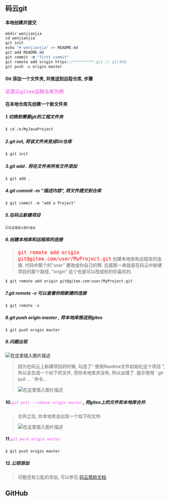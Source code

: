## 码云git

#### 本地创建并提交

```java
mkdir wenjianjia
cd wenjianjia
git init
echo "# wenjianjia" >> README.md
git add README.md
git commit -m "first commit"
git remote add origin https://*********.git // git地址
git push -u origin master
```

#### Git 添加一个文件夹, 并推送到远程仓库, 步骤

<font size=4.5 color="violet">**`这里以gitee远程仓库为例`**</font>

#### 在本地仓库先创建一个新文件夹

##### 1.切换到需要git的工程文件夹

```java
$ cd /e/MyJavaProject 
```

##### 2.git init, 将该文件夹变成Git仓库

```java
$ git init
```

##### 3.git add . 将在文件夹所有文件添加

```
$ git add .
```

##### 4.git commit -m “描述内容”, 将文件提交到仓库

```
$ git commit -m "add a Project"
```

##### 5.在码云新建项目

<img src="D:/`Programme_tool/Typora/picture/watermark,type_ZmFuZ3poZW5naGVpdGk,shadow_10,text_aHR0cHM6Ly9ibG9nLmNzZG4ubmV0L01haWR1b3Vkbw==,size_16,color_FFFFFF,t_70.png" alt="在这里插入图片描述" style="zoom:67%;" />



##### 6.创建本地库和远程库的连接

> <font size=4 color="red">`git remote add origin git@gitee.com/user/MyProject.git`</font> 创建本地库和远程库的连接. 代码中那个的"user" 要改成你自己的啊. 后面那一串就是在码云中新建项目的那个路径, “origin” 这个也是可以改成别的你喜欢的.

```
$ git remote add origin git@gitee.com:user/MyProject.git
```

##### 7.git remote -v 可以查看你刚新建的连接

```
$ git remote -v
```

##### 8.git push origin master , 将本地库推送到gitee

```
$ git push origin master
```

##### 9.问题出现

![在这里插入图片描述](D:/`Programme_tool/Typora/picture/20190920154329315.png)



> 因为在码云上新建项目的时候, 勾选了" 使用Readme文件初始化这个项目 ", 所以会生成一个如下的文件, 而你本地库并没有, 所以出错了. 提示使用 ’ git pull ... ’ 命令…
>
> ![在这里插入图片描述](D:/`Programme_tool/Typora/picture/20190920154424628.png)

##### 10.<font color="viOlet">`git pull --rebase origin master`</font> , 将gitee上的文件和本地库合并.

>
> 合并之后, 你本地库会出现一个如下的文件:
>
> ![在这里插入图片描述](D:/`Programme_tool/Typora/picture/20190920154540752.png)

##### 11.<font color="viOlet">`git push origin master`</font>

```java
$ git push origin master
```

##### 12.公钥添加

> 可能还有公匙的添加, 可以参见 [码云帮助文档](http://git.mydoc.io/?t=180845#text_180845
> ).



## GitHub



